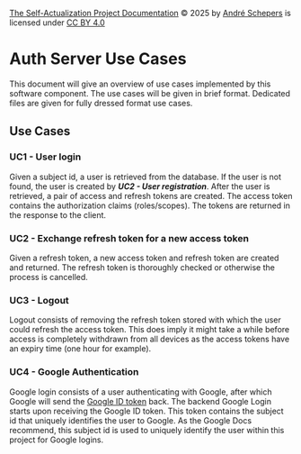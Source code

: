 <a href="https://github.com/andres81/The-Self-Actualization-Project">The
Self-Actualization Project Documentation</a> © 2025
by <a href="https://www.andreschepers.nl">André Schepers</a> is licensed
under <a href="https://creativecommons.org/licenses/by/4.0/">CC BY
4.0</a><img src="https://mirrors.creativecommons.org/presskit/icons/cc.svg" alt="" style="max-width: 1em;max-height:1em;margin-left: .2em;"><img src="https://mirrors.creativecommons.org/presskit/icons/by.svg" alt="" style="max-width: 1em;max-height:1em;margin-left: .2em;">

# Auth Server Use Cases

This document will give an overview of use cases implemented by this software
component. The use cases will be given in brief format. Dedicated files are
given for fully dressed format use cases.

## Use Cases

### UC1 - User login

Given a subject id, a user is retrieved from the database. If the user is not
found,
the user is created by __*UC2 - User registration*__.
After the user is retrieved, a pair of access and refresh tokens are created.
The access token contains the authorization claims (roles/scopes). The tokens
are returned in the response to the client.

### UC2 - Exchange refresh token for a new access token

Given a refresh token, a new access token and refresh token are created and
returned. The refresh token is thoroughly checked or otherwise the process is
cancelled.

### UC3 - Logout

Logout consists of removing the refresh token stored with which the user could
refresh the access token. This does imply it might take a while before access is
completely withdrawn from all devices as the access tokens have an expiry time
(one hour for example).

### UC4 - Google Authentication

Google login consists of a user authenticating with Google, after which Google
will send the
[Google ID token](https://developers.google.com/identity/gsi/web/guides/verify-google-id-token)
back. The backend Google Login starts upon receiving the Google ID token. This
token contains the subject id that uniquely identifies the user to Google. As
the Google Docs recommend, this subject id is used to uniquely identify the user
within this project for Google logins.

